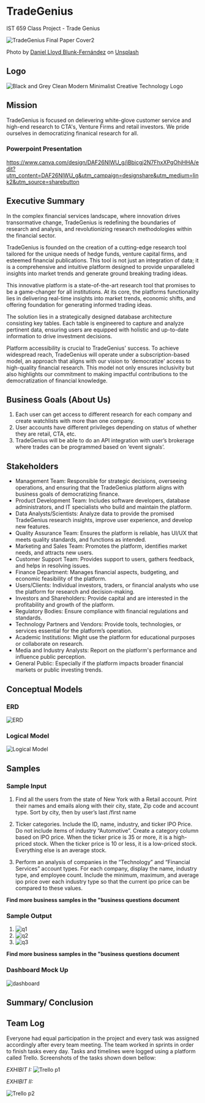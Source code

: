 # TradeGenius
IST 659 Class Project - Trade Genius

![TradeGenius Final Paper Cover2](https://github.com/nyurashku/TradeGenius/assets/119478875/71b39493-fea8-45ab-8f12-c3d25a31977d)

Photo by <a href="https://unsplash.com/@blunkorama?utm_content=creditCopyText&utm_medium=referral&utm_source=unsplash">Daniel Lloyd Blunk-Fernández</a> on <a href="https://unsplash.com/photos/grayscale-photo-of-statue-of-man-vrSKrUEZsDY?utm_content=creditCopyText&utm_medium=referral&utm_source=unsplash">Unsplash</a>

## Logo

![Black and Grey Clean Modern Minimalist Creative Technology Logo](https://github.com/nyurashku/TradeGenius/assets/119478875/4fb4a4d3-3ac8-4494-aa06-9cec8de18956)
  

## Mission

TradeGenius is focused on delievering white-glove customer service and high-end research to CTA's, Venture Firms and retail investors. We pride ourselves in democratizing finanical research for all.

### Powerpoint Presentation

https://www.canva.com/design/DAF26NlWU_g/iBbicgj2N7FhxXPgOhjHHA/edit?utm_content=DAF26NlWU_g&utm_campaign=designshare&utm_medium=link2&utm_source=sharebutton

## Executive Summary

In the complex financial services landscape, where innovation drives transormative change, TradeGenius is redefining the boundaries of research and analysis, and revolutionizing research methodologies within the financial sector.

TradeGenius is founded on the creation of a cutting-edge research tool tailored for the unique needs of hedge funds, venture capital firms, and esteemed financial publications. This tool is not just an integration of data; it is a comprehensive and intuitive platform designed to provide unparalleled insights into market trends and generate ground breaking trading ideas.

This innovative platform is a state-of-the-art research tool that promises to be a game-changer for all institutions. At its core, the platforms functionality lies in delivering real-time insights into market trends, economic shifts, and offering foundation for generating informed trading ideas.

The solution lies in a strategically designed database architecture consisting key tables. Each table is engineered to capture and analyze pertinent data, ensuring users are equipped with holistic and up-to-date information to drive investment decisions.

Platform accessibility is crucial to TradeGenius' success. To achieve widespread reach, TradeGenius will operate under a subscription-based model, an approach that aligns with our vision to 'democratize' access to high-quality financial research. This model not only ensures inclusivity but also highlights our commitment to making impactful contributions to the democratization of financial knowledge.


## Business Goals (About Us)

1. Each user can get access to different research for each company and create watchlists with more than one company.
2. User accounts have different privileges depending on status of whether they are retail,  CTA, etc.
3. TradeGenius will be able to do an API integration with user’s brokerage where trades can be programmed based on ‘event signals’.

## Stakeholders

* Management Team: Responsible for strategic decisions, overseeing operations, and ensuring that the TradeGenius platform aligns with business goals of democratizing finance.
* Product Development Team: Includes software developers, database administrators, and IT specialists who build and maintain the platform.
* Data Analysts/Scientists: Analyze data to provide the promised TradeGenius research insights, improve user experience, and develop new features.
* Quality Assurance Team: Ensures the platform is reliable, has UI/UX that meets quality standards, and functions as intended.
* Marketing and Sales Team: Promotes the platform, identifies market needs, and attracts new users.
* Customer Support Team: Provides support to users, gathers feedback, and helps in resolving issues.
* Finance Department: Manages financial aspects, budgeting, and economic feasibility of the platform.
* Users/Clients: Individual investors, traders, or financial analysts who use the platform for research and decision-making.
* Investors and Shareholders: Provide capital and are interested in the profitability and growth of the platform.
* Regulatory Bodies: Ensure compliance with financial regulations and standards.
* Technology Partners and Vendors: Provide tools, technologies, or services essential for the platform’s operation.
* Academic Institutions: Might use the platform for educational purposes or collaborate on research.
* Media and Industry Analysts: Report on the platform's performance and influence public perception.
* General Public: Especially if the platform impacts broader financial markets or public investing trends.



## Conceptual Models

### ERD

![ERD](https://github.com/nyurashku/TradeGenius/assets/119478875/5735c8ea-ddca-4de6-91bf-0754f05c2cf0)

### Logical Model

![Logical Model](https://github.com/nyurashku/TradeGenius/assets/119478875/1d56b061-956b-46db-b3cf-71f2d694d5f3)


## Samples

### Sample Input
1. Find all the users from the state of New York with a Retail account. Print their names and emails along with their city, state, Zip code and account type. Sort by city, then by user’s last /first name

2. Ticker categories. Include the ID, name, industry, and ticker IPO Price. Do not include items of industry  “Automotive”. Create a category column based on IPO price. When the ticker price is 35 or more, it is a high-priced stock. When the ticker price is 10 or less, it is a low-priced stock. Everything else is an average stock.

3. Perform an analysis of companies in the “Technology” and “Financial Services” account types. For each company, display the name, industry type, and employee count. Include the minimum, maximum, and average ipo price over each industry type so that the current ipo price can be compared to these values.

**Find more business samples in the "business questions document**

### Sample Output

1. ![q1](https://github.com/nyurashku/TradeGenius/assets/119478875/12f25cc6-57e4-4125-888d-9fcd08303fa3)
2. ![q2](https://github.com/nyurashku/TradeGenius/assets/119478875/20c0af6e-eb59-4f9d-90d0-9d60d1931e6b)
3. ![q3](https://github.com/nyurashku/TradeGenius/assets/119478875/891a7a16-193b-4aa2-93e2-94585c3f1c2a)


**Find more business samples in the "business questions document**

### Dashboard Mock Up

![dashboard](https://github.com/nyurashku/TradeGenius/assets/119478875/4b93115e-48cc-43b6-8eac-c8efc1ff1a84)


## Summary/ Conclusion

## Team Log
Everyone had equal participation in the project and every task was assigned accordingly after every team meeting. The team worked in sprints in order to finish tasks every day. Tasks and timelines were logged using a platform called Trello. Screenshots of the tasks shown down bellow:

_EXHIBIT I:_ 
![Trello p1](https://github.com/nyurashku/TradeGenius/assets/119478875/456c4a73-aae6-4047-8876-1e0c0783bc52)

_EXHIBIT II:_ 

![Trello p2](https://github.com/nyurashku/TradeGenius/assets/119478875/f17b5f75-ae3e-4a27-907a-6a747373e4e1)




